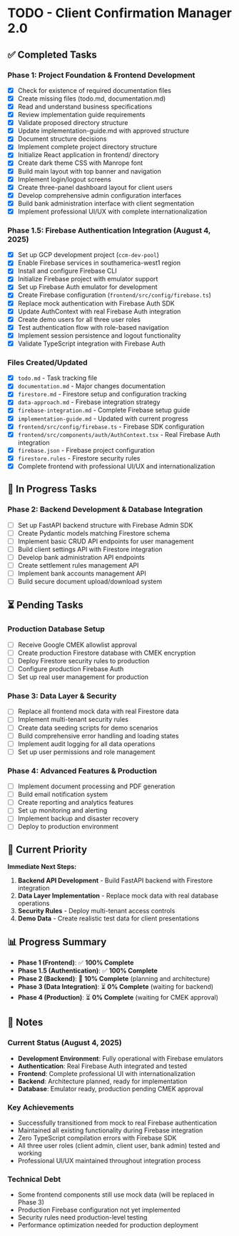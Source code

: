 # TODO - Client Confirmation Manager 2.0

## ✅ **Completed Tasks**

### **Phase 1: Project Foundation & Frontend Development**
- [x] Check for existence of required documentation files
- [x] Create missing files (todo.md, documentation.md)
- [x] Read and understand business specifications
- [x] Review implementation guide requirements
- [x] Validate proposed directory structure
- [x] Update implementation-guide.md with approved structure
- [x] Document structure decisions
- [x] Implement complete project directory structure
- [x] Initialize React application in frontend/ directory
- [x] Create dark theme CSS with Manrope font
- [x] Build main layout with top banner and navigation
- [x] Implement login/logout screens
- [x] Create three-panel dashboard layout for client users
- [x] Develop comprehensive admin configuration interfaces
- [x] Build bank administration interface with client segmentation
- [x] Implement professional UI/UX with complete internationalization

### **Phase 1.5: Firebase Authentication Integration (August 4, 2025)**
- [x] Set up GCP development project (`ccm-dev-pool`)
- [x] Enable Firebase services in southamerica-west1 region
- [x] Install and configure Firebase CLI
- [x] Initialize Firebase project with emulator support
- [x] Set up Firebase Auth emulator for development
- [x] Create Firebase configuration (`frontend/src/config/firebase.ts`)
- [x] Replace mock authentication with Firebase Auth SDK
- [x] Update AuthContext with real Firebase Auth integration
- [x] Create demo users for all three user roles
- [x] Test authentication flow with role-based navigation
- [x] Implement session persistence and logout functionality
- [x] Validate TypeScript integration with Firebase Auth

### **Files Created/Updated**
- [x] `todo.md` - Task tracking file
- [x] `documentation.md` - Major changes documentation
- [x] `firestore.md` - Firestore setup and configuration tracking
- [x] `data-approach.md` - Firebase integration strategy
- [x] `firebase-integration.md` - Complete Firebase setup guide
- [x] `implementation-guide.md` - Updated with current progress
- [x] `frontend/src/config/firebase.ts` - Firebase SDK configuration
- [x] `frontend/src/components/auth/AuthContext.tsx` - Real Firebase Auth integration
- [x] `firebase.json` - Firebase project configuration
- [x] `firestore.rules` - Firestore security rules
- [x] Complete frontend with professional UI/UX and internationalization

## 🚧 **In Progress Tasks**

### **Phase 2: Backend Development & Database Integration**
- [ ] Set up FastAPI backend structure with Firebase Admin SDK
- [ ] Create Pydantic models matching Firestore schema
- [ ] Implement basic CRUD API endpoints for user management
- [ ] Build client settings API with Firestore integration
- [ ] Develop bank administration API endpoints
- [ ] Create settlement rules management API
- [ ] Implement bank accounts management API
- [ ] Build secure document upload/download system

## ⏳ **Pending Tasks**

### **Production Database Setup**
- [ ] Receive Google CMEK allowlist approval
- [ ] Create production Firestore database with CMEK encryption
- [ ] Deploy Firestore security rules to production
- [ ] Configure production Firebase Auth
- [ ] Set up real user management for production

### **Phase 3: Data Layer & Security**
- [ ] Replace all frontend mock data with real Firestore data
- [ ] Implement multi-tenant security rules
- [ ] Create data seeding scripts for demo scenarios
- [ ] Build comprehensive error handling and loading states
- [ ] Implement audit logging for all data operations
- [ ] Set up user permissions and role management

### **Phase 4: Advanced Features & Production**
- [ ] Implement document processing and PDF generation
- [ ] Build email notification system
- [ ] Create reporting and analytics features
- [ ] Set up monitoring and alerting
- [ ] Implement backup and disaster recovery
- [ ] Deploy to production environment

## 🎯 **Current Priority**

**Immediate Next Steps:**
1. **Backend API Development** - Build FastAPI backend with Firestore integration
2. **Data Layer Implementation** - Replace mock data with real database operations
3. **Security Rules** - Deploy multi-tenant access controls
4. **Demo Data** - Create realistic test data for client presentations

## 📊 **Progress Summary**

- **Phase 1 (Frontend)**: ✅ **100% Complete**
- **Phase 1.5 (Authentication)**: ✅ **100% Complete** 
- **Phase 2 (Backend)**: 🔄 **10% Complete** (planning and architecture)
- **Phase 3 (Data Integration)**: ⏳ **0% Complete** (waiting for backend)
- **Phase 4 (Production)**: ⏳ **0% Complete** (waiting for CMEK approval)

## 📝 **Notes**

### **Current Status (August 4, 2025)**
- **Development Environment**: Fully operational with Firebase emulators
- **Authentication**: Real Firebase Auth integrated and tested
- **Frontend**: Complete professional UI with internationalization
- **Backend**: Architecture planned, ready for implementation
- **Database**: Emulator ready, production pending CMEK approval

### **Key Achievements**
- Successfully transitioned from mock to real Firebase authentication
- Maintained all existing functionality during Firebase integration
- Zero TypeScript compilation errors with Firebase SDK
- All three user roles (client admin, client user, bank admin) tested and working
- Professional UI/UX maintained throughout integration process

### **Technical Debt**
- Some frontend components still use mock data (will be replaced in Phase 3)
- Production Firebase configuration not yet implemented
- Security rules need production-level testing
- Performance optimization needed for production deployment